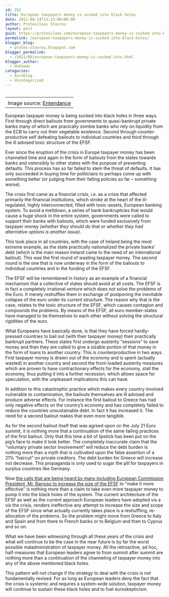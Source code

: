 ```yaml
---
id: 252
title: European taxpayers money is sucked into black holes
date: 2011-08-14T13:13:00+00:00
author: Protesilaos Stavrou
layout: post
guid: https://protesilaos.com/european-taxpayers-money-is-sucked-into-black-holes/
permalink: /european-taxpayers-money-is-sucked-into-black-holes/
blogger_blog:
  - protes-stavrou.blogspot.com
blogger_permalink:
  - /2011/08/european-taxpayers-money-is-sucked-into.html
blogger_author:
  - Unknown
categories:
  - Euroblog
  - Uncategorized
---
```

<table align="center" cellpadding="0" cellspacing="0" class="tr-caption-container" style="float: right; margin-left: 1em; text-align: right;">
  <tr>
    <td style="text-align: center;">
    </td>
  </tr>
  
  <tr>
    <td class="tr-caption" style="text-align: center;">
      Image source: <a href="http://www.entendance.com/forums/viewtopic.php?f=17&t=506&st=0&sk=t&sd=a&start=90">Entendance</a>
    </td>
  </tr>
</table>

European taxpayer money is being sucked into black holes in three ways. First through direct bailouts from governments to quasi-bankrupt private banks many of which are pracically zombie banks who rely on liquidity from the ECB to carry out their vegetable existence. Second through counter-productive self defeating bailouts to individual countries and third through the ill advised toxic structure of the EFSF.

Ever since the eruption of the crisis in Europe taxpayer money has been channeled time and again in the form of bailouts from the states towards banks and ostensibly to other states with the purpose of preventing defaults. This process has so far failed to stem the threat of defaults. It has only succeeded in buying time for politicians to perhaps come up with something better (or judging from their failing policies so far &#8211; something worse).

The crisis first came as a financial crisis, i.e. as a crisis that affected primarily the financial institutions, which stroke at the heart of the ill-regulated, highly interconnected, filled with toxic-assets, European banking system. To avoid a meltdown, a series of bank bankruptcies that would cause a huge shock in the entire system, governments were called to support their banks with bailouts, which were funded exclusively from taxpayer money _(whether they should do that or whether they had alternative options is another issue)_.

This took place in all countries, with the case of Ireland being the most extreme example, as the state practically nationalized the private banks&#8217; debt (which is the main reason Ireland came to the need of an international bailout). This was the first round of wasting taxpayer money. The second round is the one that is now underway in the form of the bailouts to individual countries and in the funding of the EFSF.

The EFSF will be remembered in history as an example of a financial mechanism that a collective of states should avoid at all costs. The EFSF is in fact a completely irrational venture which does not solve the problems of the Euro. It merely reshuffles them in exchange of postponing the inevitable collapse of the euro under its current structure. The reason why that is the case, relates to the toxic structure of the EFSF, which causes contagion and compounds the problems. By means of the EFSF, all euro member-states have managed to tie themselves to each other without solving the structural rigidities of the euro.

What Europeans have basically done, is that they have forced hardly-pressed countries to bail out (with their taxpayer money) their practically bankrupt partners. These states first undergo austerity &#8220;sessions&#8221; to save money and then they are called to give a sizable portion of that money in the form of loans to another country. This is counterproductive in two ways. First taxpayer money is drawn out of the economy and is spent (actually wasted) in another country and second the front-loaded austerity measures which are proven to have contractionary effects for the economy, stall the economy, thus putting it into a further recession, which allows space for speculation, with the unpleasant implications this can have.

In addition to this catastrophic practice which makes every country involved vulnerable to contamination, the bailouts themselves are ill advised and produce adverse effects. For instance the first bailout to Greece has had only negative effects on the country&#8217;s economy and has completely failed to reduce the countries unsustainable debt. In fact it has increased it. The need for a second bailout makes that even more tangible.

As for the second bailout itself that was agreed upon on the July 21 Euro summit, it is nothing more that a continuation of the same failing practices of the first bailout. Only that this time a bit of lipstick has been put on the pig&#8217;s face to make it look better. The completely inaccurate claim that the &#8220;voluntary private sector involvement&#8221; will reduce the debt burden is nothing more than a myth that is cultivated upon the false assertion of a 21% &#8220;haircut&#8221; on private creditors. The debt burden for Greece will increase not decrease. This propaganda is only used to sugar the pill for taxpayers in surplus countries like Germany.

Now [the calls that are being heard by many including European Commission President, Mr. Barroso to increase the size of the EFSF](http://protes-stavrou.blogspot.com/2011/08/now-barroso-wants-to-expand-efsf-you.html) to &#8220;make it more effective&#8221; is nothing more than a claim to take even more taxpayer money to pump it into the black holes of the system. The current architecture of the EFSF as well as the current approach European leaders have adopted vis a vis the crisis, renders ineffective any attempt to increase the size and scope of the EFSF since what actually currently takes place is a reshuffling, re-allocation of the problems. So the problem might move from Greece to Italy and Spain and from there to French banks or to Belgium and then to Cyprus and so on.

What we have been witnessing through all these years of the crisis and what will continue to be the case in the near future is by far the worst possible maladministration of taxpayer money. All the retroactive, ad hoc, half-measures that European leaders agree to from summit after summit are nothing more than a continuation of the channeling of taxpayer money into any of the above mentioned black holes.

This pattern will not change if the strategy to deal with the crisis is not fundamentally revised. For as long as European leaders deny the fact that the crisis is systemic and requires a system-wide solution, taxpayer money will continue to sustain these black holes and to fuel euroskepticism.